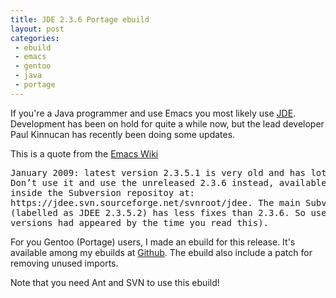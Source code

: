```yaml
---
title: JDE 2.3.6 Portage ebuild
layout: post
categories:
 - ebuild
 - emacs
 - gentoo
 - java
 - portage
---
```


If you're a Java programmer and use Emacs you most likely use
[JDE](http://jdee.sourceforge.net). Development has been on hold for
quite a while now, but the lead developer Paul Kinnucan has recently
been doing some updates.

This is a quote from the
[Emacs Wiki](http://www.emacswiki.org/emacs-en/JavaDevelopmentEnvironment)

<pre>January 2009: latest version 2.3.5.1 is very old and has lots of known bugs.
Don’t use it and use the unreleased 2.3.6 instead, available as a branch
inside the Subversion repositoy at:
https://jdee.svn.sourceforge.net/svnroot/jdee. The main Subversion branch
(labelled as JDEE 2.3.5.2) has less fixes than 2.3.6. So use 2.3.6! (unless new
versions had appeared by the time you read this).</pre>

For you Gentoo (Portage) users, I made an ebuild for this
release. It's available among my ebuilds at
[Github](http://github.com/rejeep/ebuilds). The ebuild also include a
patch for removing unused imports.

Note that you need Ant and SVN to use this ebuild!
